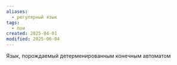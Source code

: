 ```yaml
---
aliases:
  - регулярный язык
tags:
  - лои
created: 2025-04-01
modified: 2025-06-04
---
```

Язык, порождаемый детерменированным конечным автоматом